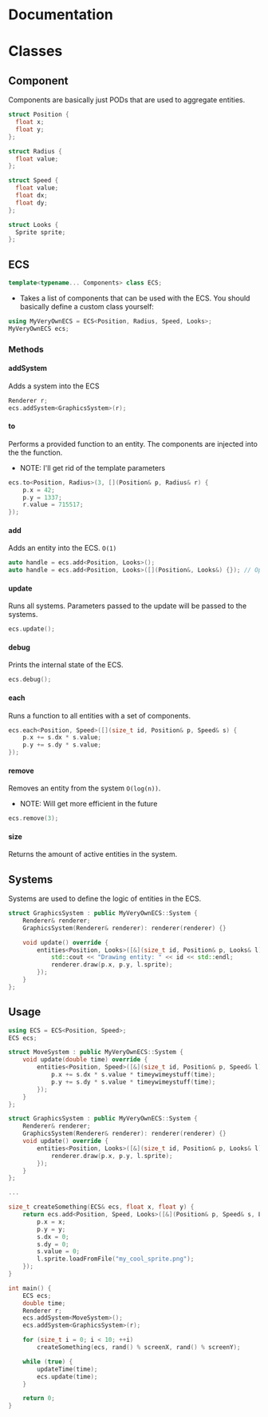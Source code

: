 Documentation
=============

# Classes

## Component
Components are basically just PODs that are used to aggregate entities.

```cpp
struct Position {
  float x;
  float y;
};

struct Radius {
  float value;
};

struct Speed {
  float value;
  float dx;
  float dy;
};

struct Looks {
  Sprite sprite;
};
```

## ECS

```cpp
template<typename... Components> class ECS;
```

* Takes a list of components that can be used with the ECS. You should basically
define a custom class yourself:

```cpp
using MyVeryOwnECS = ECS<Position, Radius, Speed, Looks>;
MyVeryOwnECS ecs;
```


### Methods

#### addSystem
Adds a system into the ECS

```cpp
Renderer r;
ecs.addSystem<GraphicsSystem>(r);
```

#### to
Performs a provided function to an entity. The components are injected into the
the function.

* NOTE: I'll get rid of the template parameters

```cpp
ecs.to<Position, Radius>(3, [](Position& p, Radius& r) {
    p.x = 42;
    p.y = 1337;
    r.value = 715517;
});
```

#### add
Adds an entity into the ECS. ``O(1)``

```cpp
auto handle = ecs.add<Position, Looks>();
auto handle = ecs.add<Position, Looks>([](Position&, Looks&) {}); // Optional initialization function
```

#### update
Runs all systems. Parameters passed to the update will be passed to the systems.

```cpp
ecs.update();
```

#### debug
Prints the internal state of the ECS.
```cpp
ecs.debug();
```

#### each
Runs a function to all entities with a set of components.

```cpp
ecs.each<Position, Speed>([](size_t id, Position& p, Speed& s) {
    p.x += s.dx * s.value;
    p.y += s.dy * s.value;
});
```

#### remove
Removes an entity from the system ``O(log(n))``.
* NOTE: Will get more efficient in the future

```cpp
ecs.remove(3);
```

#### size
Returns the amount of active entities in the system.



## Systems
Systems are used to define the logic of entities in the ECS.

```cpp
struct GraphicsSystem : public MyVeryOwnECS::System {
    Renderer& renderer;
    GraphicsSystem(Renderer& renderer): renderer(renderer) {}

    void update() override {
        entities<Position, Looks>([&](size_t id, Position& p, Looks& l) {
            std::cout << "Drawing entity: " << id << std::endl;
            renderer.draw(p.x, p.y, l.sprite);
        });
    }
};
```

## Usage
```cpp
using ECS = ECS<Position, Speed>;
ECS ecs;

struct MoveSystem : public MyVeryOwnECS::System {
    void update(double time) override {
        entities<Position, Speed>([&](size_t id, Position& p, Speed& l) {
            p.x += s.dx * s.value * timeywimeystuff(time);
            p.y += s.dy * s.value * timeywimeystuff(time);
        });
    }
};

struct GraphicsSystem : public MyVeryOwnECS::System {
    Renderer& renderer;
    GraphicsSystem(Renderer& renderer): renderer(renderer) {}
    void update() override {
        entities<Position, Looks>([&](size_t id, Position& p, Looks& l) {
            renderer.draw(p.x, p.y, l.sprite);
        });
    }
};

...

size_t createSomething(ECS& ecs, float x, float y) {
    return ecs.add<Position, Speed, Looks>([&](Position& p, Speed& s, Looks& l) {
        p.x = x;
        p.y = y;
        s.dx = 0;
        s.dy = 0;
        s.value = 0;
        l.sprite.loadFromFile("my_cool_sprite.png");
    });
}

int main() {
    ECS ecs;
    double time;
    Renderer r;
    ecs.addSystem<MoveSystem>();
    ecs.addSystem<GraphicsSystem>(r);

    for (size_t i = 0; i < 10; ++i)
        createSomething(ecs, rand() % screenX, rand() % screenY);

    while (true) {
        updateTime(time);
        ecs.update(time);
    }

    return 0;
}

```
